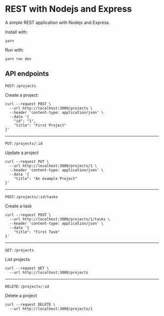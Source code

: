 # REST with Nodejs and Express

A simple REST application with Nodejs and Express.

Install with:
```
yarn
```

Run with:

```
yarn run dev
```

## API endpoints

`POST`: `/projects`

Create a project:
```
curl --request POST \
  --url http://localhost:3000/projects \
  --header 'content-type: application/json' \
  --data '{
	"id": "1",
	"title": "First Project"
}'
```

---

`PUT`: `/projects/:id`

Update a project
```
curl --request PUT \
  --url http://localhost:3000/projects/1 \
  --header 'content-type: application/json' \
  --data '{
	"title": "An example Project"
}'
```

---

`POST`: `/projects/:id/tasks`

Create a task
```
curl --request POST \
  --url http://localhost:3000/projects/1/tasks \
  --header 'content-type: application/json' \
  --data '{
	"title": "First Task"
}'
```

---

`GET`: `/projects`

List projects
```
curl --request GET \
  --url http://localhost:3000/projects
```

---

`DELETE`: `/projects/:id`

Delete a project
```
curl --request DELETE \
  --url http://localhost:3000/projects/1
```
